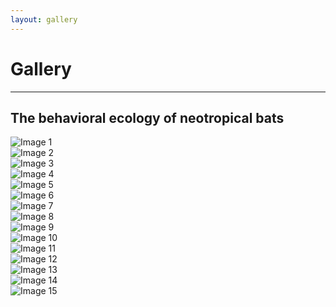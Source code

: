 ```yaml
---
layout: gallery
---
```

# Gallery
---

## The behavioral ecology of neotropical bats
<body>
  <div class="gallery">
    <div class="gallery-item">
      <img src="/assets/photos/chiroptology/01_IMG_2563.jpg" alt="Image 1">
    </div>
    <div class="gallery-item">
      <img src="/assets/photos/chiroptology/02_IMG_2547.JPG" alt="Image 2">
    </div>
    <div class="gallery-item">
      <img src="/assets/photos/chiroptology/03_IMG_5306.JPG" alt="Image 3">
    </div>
    <div class="gallery-item">
      <img src="/assets/photos/chiroptology/04_IMG_2406.JPG" alt="Image 4">
    </div>
    <div class="gallery-item">
      <img src="/assets/photos/chiroptology/05_IMG_1995.JPG" alt="Image 5">
    </div>
    <div class="gallery-item">
      <img src="/assets/photos/chiroptology/06_P1012854.JPG" alt="Image 6">
    </div>
    <div class="gallery-item">
      <img src="/assets/photos/chiroptology/07_P1012904.JPG" alt="Image 7">
    </div>
    <div class="gallery-item">
      <img src="/assets/photos/chiroptology/08_37499008_Unknown.JPG" alt="Image 8">
    </div>
    <div class="gallery-item">
      <img src="/assets/photos/chiroptology/09_IMG_1747.JPG" alt="Image 9">
    </div>
    <div class="gallery-item">
      <img src="/assets/photos/chiroptology/10_IMG_3159.JPG" alt="Image 10">
    </div>
    <div class="gallery-item">
      <img src="/assets/photos/chiroptology/11_IMG_5163.JPG" alt="Image 11">
    </div>
    <div class="gallery-item">
      <img src="/assets/photos/chiroptology/12_IMG_0363.JPG" alt="Image 12">
    </div>
    <div class="gallery-item">
      <img src="/assets/photos/chiroptology/13_IMG_2666.JPG" alt="Image 13">
    </div>
    <div class="gallery-item">
      <img src="/assets/photos/chiroptology/14_IMG_1759.JPG" alt="Image 14">
    </div>
    <div class="gallery-item">
      <img src="/assets/photos/chiroptology/15_IMG_5222.JPG" alt="Image 15">
    </div>  
  </div>
</body>
